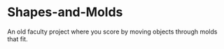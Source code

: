 # Shapes-and-Molds
An old faculty project where you score by moving objects through molds that fit.
